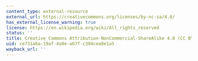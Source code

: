 ```yaml
---
content_type: external-resource
external_url: https://creativecommons.org/licenses/by-nc-sa/4.0/
has_external_license_warning: true
license: https://en.wikipedia.org/wiki/All_rights_reserved
status: ''
title: Creative Commons Attribution-NonCommercial-ShareAlike 4.0 (CC BY-NC-SA) International
uid: ce731a6a-19af-4a9e-a67f-c394cea8e1a5
wayback_url: ''
---
```

